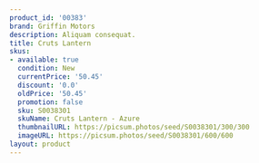 ```yaml
---
product_id: '00383'
brand: Griffin Motors
description: Aliquam consequat.
title: Cruts Lantern
skus:
- available: true
  condition: New
  currentPrice: '50.45'
  discount: '0.0'
  oldPrice: '50.45'
  promotion: false
  sku: S0038301
  skuName: Cruts Lantern - Azure
  thumbnailURL: https://picsum.photos/seed/S0038301/300/300
  imageURL: https://picsum.photos/seed/S0038301/600/600
layout: product
---
```

